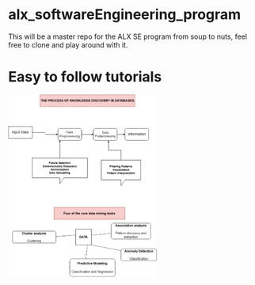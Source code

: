 # alx_softwareEngineering_program
This will be a master repo for the ALX SE program from soup to nuts, feel free to clone and play around with it.

# Easy to follow tutorials
<img width='300' src='https://github.com/sangaryousmane/alx_softwareEngineering_program/blob/main/Untitled%20Diagram.drawio.png' />
